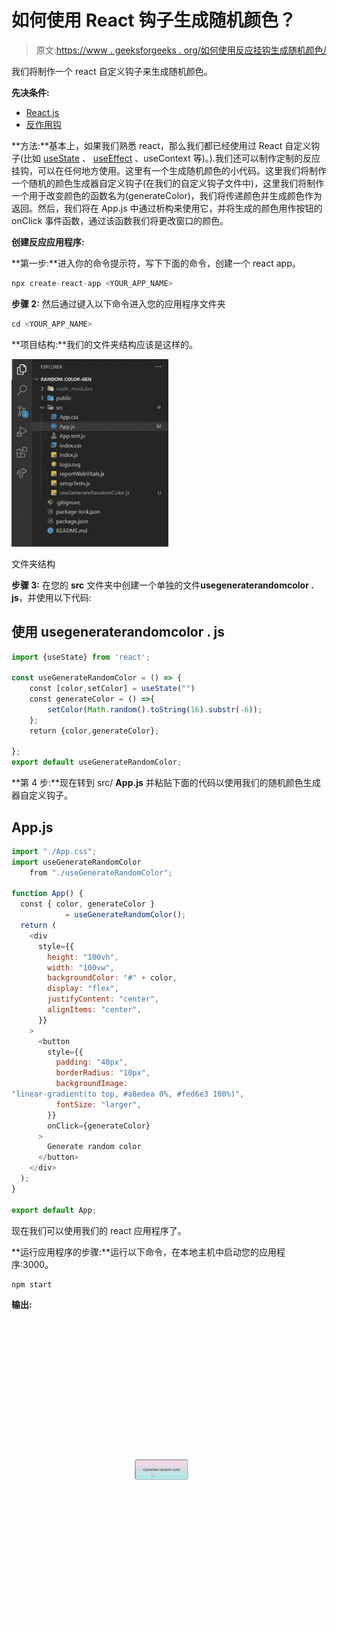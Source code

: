 # 如何使用 React 钩子生成随机颜色？

> 原文:[https://www . geeksforgeeks . org/如何使用反应挂钩生成随机颜色/](https://www.geeksforgeeks.org/how-to-generate-random-colors-by-using-react-hooks/)

我们将制作一个 react 自定义钩子来生成随机颜色。

**先决条件:**

*   [React.js](https://www.geeksforgeeks.org/react-js-introduction-working/)
*   [反作用钩](https://www.geeksforgeeks.org/introduction-to-react-hooks/)

**方法:**基本上，如果我们熟悉 react，那么我们都已经使用过 React 自定义钩子(比如 [useState](https://www.geeksforgeeks.org/reactjs-usestate-hook/) 、 [useEffect](https://www.geeksforgeeks.org/reactjs-useeffect-hook/) 、useContext 等)。).我们还可以制作定制的反应挂钩，可以在任何地方使用。这里有一个生成随机颜色的小代码。这里我们将制作一个随机的颜色生成器自定义钩子(在我们的自定义钩子文件中)，这里我们将制作一个用于改变颜色的函数名为(generateColor)，我们将传递颜色并生成颜色作为返回。然后，我们将在 App.js 中通过析构来使用它，并将生成的颜色用作按钮的 onClick 事件函数，通过该函数我们将更改窗口的颜色。

**创建反应应用程序:**

**第一步:**进入你的命令提示符，写下下面的命令，创建一个 react app。

```jsx
npx create-react-app <YOUR_APP_NAME>
```

**步骤 2:** 然后通过键入以下命令进入您的应用程序文件夹

```jsx
cd <YOUR_APP_NAME>
```

**项目结构:**我们的文件夹结构应该是这样的。

![](img/0391de1dee4aeb0501dbee848adc3f1a.png)

文件夹结构

**步骤 3:** 在您的 **src** 文件夹中创建一个单独的文件**usegeneraterandomcolor . js**，并使用以下代码:

## 使用 usegeneraterandomcolor . js

```jsx
import {useState} from 'react';

const useGenerateRandomColor = () => {
    const [color,setColor] = useState("")
    const generateColor = () =>{
        setColor(Math.random().toString(16).substr(-6));
    };
    return {color,generateColor};

};
export default useGenerateRandomColor;
```

**第 4 步:**现在转到 src/ **App.js** 并粘贴下面的代码以使用我们的随机颜色生成器自定义钩子。

## App.js

```jsx
import "./App.css";
import useGenerateRandomColor 
    from "./useGenerateRandomColor";

function App() {
  const { color, generateColor } 
            = useGenerateRandomColor();
  return (
    <div
      style={{
        height: "100vh",
        width: "100vw",
        backgroundColor: "#" + color,
        display: "flex",
        justifyContent: "center",
        alignItems: "center",
      }}
    >
      <button
        style={{
          padding: "40px",
          borderRadius: "10px",
          backgroundImage: 
"linear-gradient(to top, #a8edea 0%, #fed6e3 100%)",
          fontSize: "larger",
        }}
        onClick={generateColor}
      >
        Generate random color
      </button>
    </div>
  );
}

export default App;
```

现在我们可以使用我们的 react 应用程序了。

**运行应用程序的步骤:**运行以下命令，在本地主机中启动您的应用程序:3000。

```jsx
npm start
```

**输出:**

![](img/a637dbfd0053b304e33a3ab1e89a867a.png)